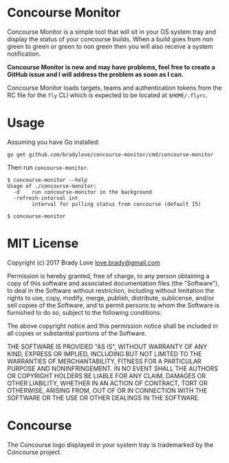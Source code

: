 # Concourse Monitor

Concourse Monitor is a simple tool that will sit in your OS system tray and
display the status of your concourse builds. When a build goes from non green
to green or green to non green then you will also receive a system
notification.

**Concourse Monitor is new and may have problems, feel free to create a GitHub
issue and I will address the problem as soon as I can.**

Concourse Monitor loads targets, teams and authentication tokens from the RC
file for the `fly` CLI which is expected to be located at `$HOME/.flyrc`.

# Usage

Assuming you have Go installed:

```
go get github.com/bradylove/concourse-monitor/cmd/concourse-monitor
```

Then run `concourse-monitor`.

```
$ concourse-monitor --help
Usage of ./concourse-monitor:
  -d    run concourse-monitor in the background
  -refresh-interval int
        interval for pulling status from concourse (default 15)

$ concourse-monitor
```

# MIT License

Copyright (c) 2017 Brady Love <love.brady@gmail.com>

Permission is hereby granted, free of charge, to any person obtaining a copy of
this software and associated documentation files (the "Software"), to deal in
the Software without restriction, including without limitation the rights to
use, copy, modify, merge, publish, distribute, sublicense, and/or sell copies
of the Software, and to permit persons to whom the Software is furnished to do
so, subject to the following conditions:

The above copyright notice and this permission notice shall be included in all
copies or substantial portions of the Software.

THE SOFTWARE IS PROVIDED "AS IS", WITHOUT WARRANTY OF ANY KIND, EXPRESS OR
IMPLIED, INCLUDING BUT NOT LIMITED TO THE WARRANTIES OF MERCHANTABILITY, FITNESS
FOR A PARTICULAR PURPOSE AND NONINFRINGEMENT. IN NO EVENT SHALL THE AUTHORS OR
COPYRIGHT HOLDERS BE LIABLE FOR ANY CLAIM, DAMAGES OR OTHER LIABILITY, WHETHER
IN AN ACTION OF CONTRACT, TORT OR OTHERWISE, ARISING FROM, OUT OF OR IN
CONNECTION WITH THE SOFTWARE OR THE USE OR OTHER DEALINGS IN THE SOFTWARE.

# Concourse

The Concourse logo displayed in your system tray is trademarked by the
Concourse project.
